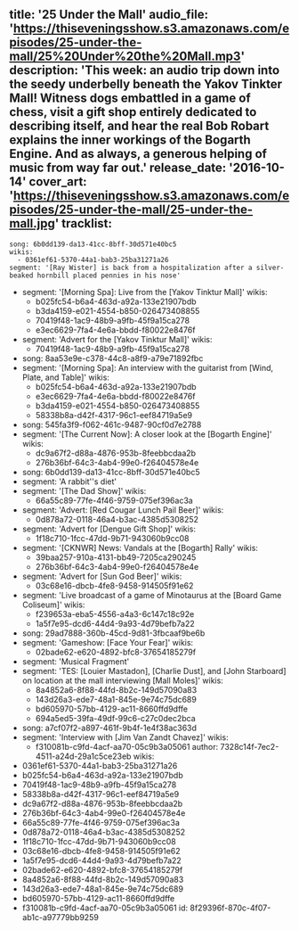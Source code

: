 title: '25 Under the Mall'
audio_file: 'https://thiseveningsshow.s3.amazonaws.com/episodes/25-under-the-mall/25%20Under%20the%20Mall.mp3'
description: 'This week: an audio trip down into the seedy underbelly beneath the Yakov Tinkter Mall! Witness dogs embattled in a game of chess, visit a gift shop entirely dedicated to describing itself, and hear the real Bob Robart explains the inner workings of the Bogarth Engine. And as always, a generous helping of music from way far out.'
release_date: '2016-10-14'
cover_art: 'https://thiseveningsshow.s3.amazonaws.com/episodes/25-under-the-mall/25-under-the-mall.jpg'
tracklist:
  -
    song: 6b0dd139-da13-41cc-8bff-30d571e40bc5
    wikis:
      - 0361ef61-5370-44a1-bab3-25ba31271a26
    segment: '[Ray Wister] is back from a hospitalization after a silver-beaked hornbill placed pennies in his nose'
  -
    segment: '[Morning Spa]: Live from the [Yakov Tinktur Mall]'
    wikis:
      - b025fc54-b6a4-463d-a92a-133e21907bdb
      - b3da4159-e021-4554-b850-026473408855
      - 70419f48-1ac9-48b9-a9fb-45f9a15ca278
      - e3ec6629-7fa4-4e6a-bbdd-f80022e8476f
  -
    segment: 'Advert for the [Yakov Tinktur Mall]'
    wikis:
      - 70419f48-1ac9-48b9-a9fb-45f9a15ca278
  -
    song: 8aa53e9e-c378-44c8-a8f9-a79e71892fbc
  -
    segment: '[Morning Spa]: An interview with the guitarist from [Wind, Plate, and Table]'
    wikis:
      - b025fc54-b6a4-463d-a92a-133e21907bdb
      - e3ec6629-7fa4-4e6a-bbdd-f80022e8476f
      - b3da4159-e021-4554-b850-026473408855
      - 58338b8a-d42f-4317-96c1-eef84719a5e9
  -
    song: 545fa3f9-f062-461c-9487-90cf0d7e2788
  -
    segment: '[The Current Now]: A closer look at the [Bogarth Engine]'
    wikis:
      - dc9a67f2-d88a-4876-953b-8feebbcdaa2b
      - 276b36bf-64c3-4ab4-99e0-f26404578e4e
  -
    song: 6b0dd139-da13-41cc-8bff-30d571e40bc5
  -
    segment: 'A rabbit''s diet'
  -
    segment: '[The Dad Show]'
    wikis:
      - 66a55c89-77fe-4f46-9759-075ef396ac3a
  -
    segment: 'Advert: [Red Cougar Lunch Pail Beer]'
    wikis:
      - 0d878a72-0118-46a4-b3ac-4385d5308252
  -
    segment: 'Advert for [Dengue Gift Shop]'
    wikis:
      - 1f18c710-1fcc-47dd-9b71-943060b9cc08
  -
    segment: '[CKNWR] News: Vandals at the [Bogarth] Rally'
    wikis:
      - 39baa257-910a-4131-bb49-7205ca290245
      - 276b36bf-64c3-4ab4-99e0-f26404578e4e
  -
    segment: 'Advert for [Sun God Beer]'
    wikis:
      - 03c68e16-dbcb-4fe8-9458-914505f91e62
  -
    segment: 'Live broadcast of a game of Minotaurus at the [Board Game Coliseum]'
    wikis:
      - f239653a-eba5-4556-a4a3-6c147c18c92e
      - 1a5f7e95-dcd6-44d4-9a93-4d79befb7a22
  -
    song: 29ad7888-360b-45cd-9d81-3fbcaaf9be6b
  -
    segment: 'Gameshow: [Face Your Fear]'
    wikis:
      - 02bade62-e620-4892-bfc8-37654185279f
  -
    segment: 'Musical Fragment'
  -
    segment: 'TES: [Louier Mastadon], [Charlie Dust], and [John Starboard] on location at the mall interviewing [Mall Moles]'
    wikis:
      - 8a4852a6-8f88-44fd-8b2c-149d57090a83
      - 143d26a3-ede7-48a1-845e-9e74c75dc689
      - bd605970-57bb-4129-ac11-8660ffd9dffe
      - 694a5ed5-39fa-49df-99c6-c27c0dec2bca
  -
    song: a7cf07f2-a897-461f-9b4f-1e4f38ac363d
  -
    segment: 'Interview with [Jim Van Zandt Chavez]'
    wikis:
      - f310081b-c9fd-4acf-aa70-05c9b3a05061
author: 7328c14f-7ec2-4511-a24d-29a1c5ce23eb
wikis:
  - 0361ef61-5370-44a1-bab3-25ba31271a26
  - b025fc54-b6a4-463d-a92a-133e21907bdb
  - 70419f48-1ac9-48b9-a9fb-45f9a15ca278
  - 58338b8a-d42f-4317-96c1-eef84719a5e9
  - dc9a67f2-d88a-4876-953b-8feebbcdaa2b
  - 276b36bf-64c3-4ab4-99e0-f26404578e4e
  - 66a55c89-77fe-4f46-9759-075ef396ac3a
  - 0d878a72-0118-46a4-b3ac-4385d5308252
  - 1f18c710-1fcc-47dd-9b71-943060b9cc08
  - 03c68e16-dbcb-4fe8-9458-914505f91e62
  - 1a5f7e95-dcd6-44d4-9a93-4d79befb7a22
  - 02bade62-e620-4892-bfc8-37654185279f
  - 8a4852a6-8f88-44fd-8b2c-149d57090a83
  - 143d26a3-ede7-48a1-845e-9e74c75dc689
  - bd605970-57bb-4129-ac11-8660ffd9dffe
  - f310081b-c9fd-4acf-aa70-05c9b3a05061
id: 8f29396f-870c-4f07-ab1c-a97779bb9259
